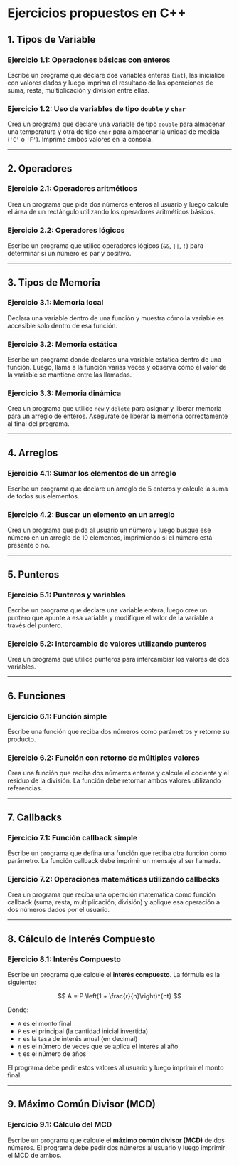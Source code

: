 # Ejercicios propuestos en C++

## 1. Tipos de Variable

### Ejercicio 1.1: Operaciones básicas con enteros
Escribe un programa que declare dos variables enteras (`int`), las inicialice con valores dados y luego imprima el resultado de las operaciones de suma, resta, multiplicación y división entre ellas.

### Ejercicio 1.2: Uso de variables de tipo `double` y `char`
Crea un programa que declare una variable de tipo `double` para almacenar una temperatura y otra de tipo `char` para almacenar la unidad de medida (`'C'` o `'F'`). Imprime ambos valores en la consola.

---

## 2. Operadores

### Ejercicio 2.1: Operadores aritméticos
Crea un programa que pida dos números enteros al usuario y luego calcule el área de un rectángulo utilizando los operadores aritméticos básicos.

### Ejercicio 2.2: Operadores lógicos
Escribe un programa que utilice operadores lógicos (`&&`, `||`, `!`) para determinar si un número es par y positivo.

---

## 3. Tipos de Memoria

### Ejercicio 3.1: Memoria local
Declara una variable dentro de una función y muestra cómo la variable es accesible solo dentro de esa función.

### Ejercicio 3.2: Memoria estática
Escribe un programa donde declares una variable estática dentro de una función. Luego, llama a la función varias veces y observa cómo el valor de la variable se mantiene entre las llamadas.

### Ejercicio 3.3: Memoria dinámica
Crea un programa que utilice `new` y `delete` para asignar y liberar memoria para un arreglo de enteros. Asegúrate de liberar la memoria correctamente al final del programa.

---

## 4. Arreglos

### Ejercicio 4.1: Sumar los elementos de un arreglo
Escribe un programa que declare un arreglo de 5 enteros y calcule la suma de todos sus elementos.

### Ejercicio 4.2: Buscar un elemento en un arreglo
Crea un programa que pida al usuario un número y luego busque ese número en un arreglo de 10 elementos, imprimiendo si el número está presente o no.

---

## 5. Punteros

### Ejercicio 5.1: Punteros y variables
Escribe un programa que declare una variable entera, luego cree un puntero que apunte a esa variable y modifique el valor de la variable a través del puntero.

### Ejercicio 5.2: Intercambio de valores utilizando punteros
Crea un programa que utilice punteros para intercambiar los valores de dos variables.

---

## 6. Funciones

### Ejercicio 6.1: Función simple
Escribe una función que reciba dos números como parámetros y retorne su producto.

### Ejercicio 6.2: Función con retorno de múltiples valores
Crea una función que reciba dos números enteros y calcule el cociente y el residuo de la división. La función debe retornar ambos valores utilizando referencias.

---

## 7. Callbacks

### Ejercicio 7.1: Función callback simple
Escribe un programa que defina una función que reciba otra función como parámetro. La función callback debe imprimir un mensaje al ser llamada.

### Ejercicio 7.2: Operaciones matemáticas utilizando callbacks
Crea un programa que reciba una operación matemática como función callback (suma, resta, multiplicación, división) y aplique esa operación a dos números dados por el usuario.

---

## 8. Cálculo de Interés Compuesto

### Ejercicio 8.1: Interés Compuesto
Escribe un programa que calcule el **interés compuesto**. La fórmula es la siguiente:

$$
A = P \left(1 + \frac{r}{n}\right)^{nt}
$$

Donde:
- `A` es el monto final
- `P` es el principal (la cantidad inicial invertida)
- `r` es la tasa de interés anual (en decimal)
- `n` es el número de veces que se aplica el interés al año
- `t` es el número de años

El programa debe pedir estos valores al usuario y luego imprimir el monto final.

---

## 9. Máximo Común Divisor (MCD)

### Ejercicio 9.1: Cálculo del MCD
Escribe un programa que calcule el **máximo común divisor (MCD)** de dos números.  El programa debe pedir dos números al usuario y luego imprimir el MCD de ambos.
